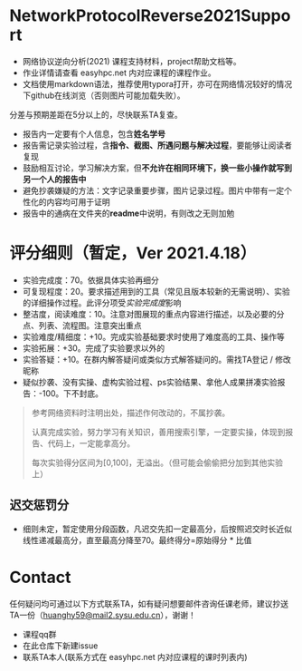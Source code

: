 # NetworkProtocolReverse2021Support
- 网络协议逆向分析(2021) 课程支持材料，project帮助文档等。
- 作业详情请查看 easyhpc.net 内对应课程的课程作业。
- 文档使用markdown语法，推荐使用typora打开，亦可在网络情况较好的情况下github在线浏览（否则图片可能加载失败）。



分差与预期差距在5分以上的，尽快联系TA复查。



- 报告内一定要有个人信息，包含**姓名学号**
- 报告需记录实验过程，含**指令、截图、所遇问题与解决过程**，要能够让阅读者复现
- 鼓励相互讨论，学习解决方案，但**不允许在相同环境下，换一些小操作就写到另一个人的报告中**
- 避免抄袭嫌疑的方法：文字记录重要步骤，图片记录过程。图片中带有一定个性化的内容均可用于证明
- 报告中的通病在文件夹的**readme**中说明，有则改之无则加勉

# 评分细则（暂定，Ver 2021.4.18）

- 实验完成度：70。依据具体实验再细分
- 可复现程度：20。要求描述用到的工具（常见且版本较新的无需说明）、实验的详细操作过程。此评分项受*实验完成度*影响
- 整洁度，阅读难度：10。注意对图展现的重点内容进行描述，以及必要的分点、列表、流程图。注意突出重点
- 实验难度/精细度：+10。完成实验基础要求时使用了难度高的工具、操作等
- 实验拓展：+30。完成了实验要求以外的
- 实验答疑：+10。在群内解答疑问或类似方式解答疑问的。需找TA登记 / 修改昵称
- 疑似抄袭、没有实操、虚构实验过程、ps实验结果、拿他人成果拼凑实验报告：-100。下不封底。

> 参考网络资料时注明出处，描述作何改动的，不属抄袭。
>
> 认真完成实验，努力学习有关知识，善用搜索引擎，一定要实操，体现到报告、代码上，一定能拿高分。
>
> 每次实验得分区间为[0,100]，无溢出。（但可能会偷偷把分加到其他实验上）

## 迟交惩罚分

- 细则未定，暂定使用分段函数，凡迟交先扣一定最高分，后按照迟交时长近似线性递减最高分，直至最高分降至70。最终得分=原始得分 \* 比值

# Contact

任何疑问均可通过以下方式联系TA，如有疑问想要邮件咨询任课老师，建议抄送TA一份（huanghy59@mail2.sysu.edu.cn），谢谢！

- 课程qq群
- 在此仓库下新建issue
- 联系TA本人(联系方式在 easyhpc.net 内对应课程的课时列表内)

